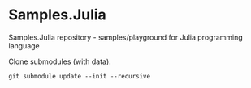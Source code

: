 # Samples.Julia

Samples.Julia repository - samples/playground for Julia programming language


Clone submodules (with data):

```
git submodule update --init --recursive
```

